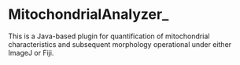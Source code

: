 # MitochondrialAnalyzer_
This is a Java-based plugin for quantification of mitochondrial characteristics and subsequent morphology operational under either ImageJ or Fiji. 
